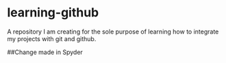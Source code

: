 # learning-github
A repository I am creating for the sole purpose of learning how to integrate my projects with git and github. 

##Change made in Spyder